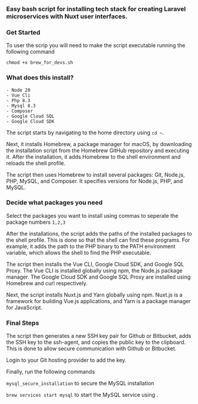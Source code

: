 ### Easy bash script for installing tech stack for creating Laravel microservices with Nuxt user interfaces.


### Get Started

To user the scrip you will need to make the script executable running the following command

`chmod +x brew_for_devs.sh`

### What does this install?

    - Node 20
    - Vue Cli 
    - Php 8.3
    - Mysql 8.3
    - Composer
    - Google Cloud SQL
    - Google Cloud SDK 

The script starts by navigating to the home directory using `cd ~`. 

Next, it installs Homebrew, a package manager for macOS, by downloading the installation script from the Homebrew GitHub repository and executing it. After the installation, it adds Homebrew to the shell environment and reloads the shell profile.

The script then uses Homebrew to install several packages: Git, Node.js, PHP, MySQL, and Composer. It specifies versions for Node.js, PHP, and MySQL. 

### Decide what packages you need

Select the packages you want to install using commas to seperate the package numbers `1,2,3`

After the installations, the script adds the paths of the installed packages to the shell profile. This is done so that the shell can find these programs. For example, it adds the path to the PHP binary to the PATH environment variable, which allows the shell to find the PHP executable.

The script then installs the Vue CLI, Google Cloud SDK, and Google SQL Proxy. The Vue CLI is installed globally using npm, the Node.js package manager. The Google Cloud SDK and Google SQL Proxy are installed using Homebrew and curl respectively.

Next, the script installs Nuxt.js and Yarn globally using npm. Nuxt.js is a framework for building Vue.js applications, and Yarn is a package manager for JavaScript.

### Final Steps

The script then generates a new SSH key pair for Github or Bitbucket, adds the SSH key to the ssh-agent, and copies the public key to the clipboard. This is done to allow secure communication with Github or Bitbucket. 

Login to your Git hosting provider to add the key.

Finally, run the following commands

`mysql_secure_installation` to secure the MySQL installation 

`brew services start mysql` to start the MySQL service using .